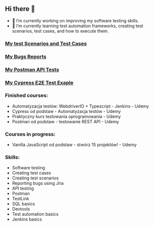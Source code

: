 ## Hi there 👋

- 🔭 I’m currently working on improving my software testing skills.
- 🌱 I’m currently learning test automation frameworks, creating test scenarios,  test cases, and how to execute them.

### [My test Scenarios and Test Cases](https://github.com/wiszes/Test-Scenarios-and-Test-Cases---Examples)
### [My Bugs Reports](https://github.com/wiszes/Bugs-Reports--Examples)
### [My Postman API Tests](https://github.com/wiszes/Postman-API-Tests--Examples)
### [My Cypress E2E Test Exaple](https://github.com/wiszes/cypress-guitar-shop)

### Finished courses:
- Automatyzacja testów: WebdriverIO + Typescript - Jenkins - Udemy
- Cypress od podstaw - Automatyzacja testów - Udemy
- Praktyczny kurs testowania oprogramowania - Udemy
- Postman od podstaw - testowanie REST API - Udemy

### Courses in progress:
- Vanilla JavaScript od podstaw - stwórz 15 projektów! - Udemy


### Skills:
- Software testing
- Creating test cases 
- Creating test scenarios
- Reporting bugs using Jira
- API testing
- Postman
- TestLink
- SQL basics
- Devtools
- Test automation basics
- Jenkins basics




